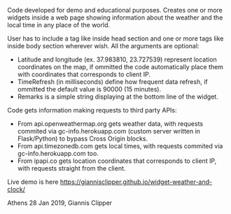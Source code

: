 Code developed for demo and educational purposes. Creates one or more widgets inside a web page showing information about the weather and the local time in any place of the world. 

User has to include a tag like <script src='widget-weather-and-clock.js'></script> inside head section and one or more tags like <script>new WeatherApiWidget(latitude, longitude, timeRefresh, remarks);</script> inside body section wherever wish. All the arguments are optional:
- Latitude and longitude (ex. 37.983810, 23.727539) represent location coordinates on the map, if ommitted the code automatically place them with coordinates that corresponds to client IP. 
- TimeRefresh (in milliseconds) define how frequent data refresh, if ommitted the default value is 90000 (15 minutes). 
- Remarks is a simple string displaying at the bottom line of the widget.

Code gets information making requests to third party APIs:
- From api.openweathermap.org gets weather data, with requests commited via gc-info.herokuapp.com (custom server written in Flask/Python) to bypass Cross Origin blocks.
- From api.timezonedb.com gets local times, with requests commited via gc-info.herokuapp.com too.
- From ipapi.co gets location coordinates that corresponds to client IP, with requests straight from the client.

Live demo is here https://giannisclipper.github.io/widget-weather-and-clock/

Athens 28 Jan 2019, Giannis Clipper